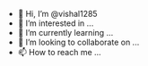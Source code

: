 - 👋 Hi, I’m @vishal1285
- 👀 I’m interested in ...
- 🌱 I’m currently learning ...
- 💞️ I’m looking to collaborate on ...
- 📫 How to reach me ...

<!---
vishal1285/vishal1285 is a ✨ special ✨ repository because its `README.md` (this file) appears on your GitHub profile.
You can click the Preview
 link to take a look at your changes.
--->
